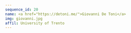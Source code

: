 ```yaml
---
sequence_id: 20
name: <a href="https://detoni.me/">Giovanni De Toni</a>
img: giovanni.jpg
affil: University of Trento
---
```


